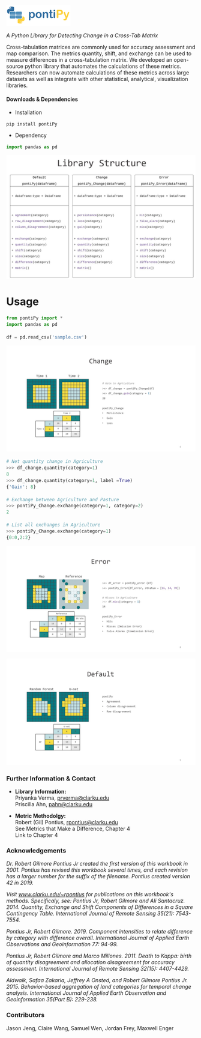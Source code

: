 ![image](misc/images/rsz_logo_small.png "New")

_A Python Library for Detecting Change in a Cross-Tab Matrix_

Cross-tabulation matrices are commonly used for accuracy assessment and map comparison. The metrics quantity, shift, and exchange can be used to measure differences in a cross-tabulation matrix. We developed an open-source python library that automates the calculations of these metrics. Researchers can now automate calculations of these metrics across large datasets as well as integrate with other statistical, analytical, visualization libraries.


#### Downloads & Dependencies  
- Installation
```
pip install pontiPy
```

- Dependency
```python
import pandas as pd
```

![image](misc/images/lib_structure.jpg "Dataframe")


# Usage 

```python
from pontiPy import *
import pandas as pd

df = pd.read_csv('sample.csv')
```

![image](misc/images/change.jpg "Dataframe")
```python
# Net quantity change in Agriculture
>>> df_change.quantity(category=1)
8
>>> df_change.quantity(category=1, label =True)
{'Gain': 8}

# Exchange between Agriculture and Pasture
>>> pontiPy_Change.exchange(category=1, category=2)
2

# List all exchanges in Agriculture
>>> pontiPy_Change.exchange(category=1)
{0:0,2:2}
```

![image](misc/images/error.jpg "Dataframe")


![image](misc/images/default.jpg "Dataframe")


### Further Information & Contact
- **Library Information:**  
Priyanka Verma, prverma@clarku.edu    
Priscilla Ahn, pahn@clarku.edu   

- **Metric Methodolgy:**  
Robert (Gil) Pontius, rpontius@clarku.edu  
See Metrics that Make a Difference, Chapter 4  
Link to Chapter 4

### Acknowledgements

_Dr. Robert Gilmore Pontius Jr created the first version of this workbook in 2001. Pontius has revised this workbook several times, and each revision has a larger number for the suffix of the filename. Pontius created version 42 in 2019._  

_Visit www.clarku.edu/~rpontius for publications on this workbook's methods. Specificaly, see:
Pontius Jr, Robert Gilmore and Ali Santacruz. 2014. Quantity, Exchange and Shift Components of Differences in a Square Contingency Table. International Journal of Remote Sensing 35(21): 7543-7554._  

_Pontius Jr, Robert Gilmore. 2019. Component intensities to relate difference by category with difference overall. International Journal of Applied Earth Observations and Geoinformation 77: 94-99._  

_Pontius Jr, Robert Gilmore and Marco Millones. 2011. Death to Kappa: birth of quantity disagreement and allocation disagreement for accuracy assessment. International Journal of Remote Sensing 32(15): 4407-4429._  

_Aldwaik, Safaa Zakaria, Jeffrey A Onsted, and Robert Gilmore Pontius Jr. 2015. Behavior-based aggregation of land categories for temporal change analysis. International Journal of Applied Earth Observation and Geoinformation 35(Part B): 229-238._

### Contributors
Jason Jeng, Claire Wang, Samuel Wen, Jordan Frey, Maxwell Enger